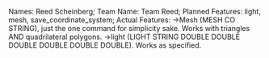 Names: Reed Scheinberg;
Team Name: Team Reed;
Planned Features: light, mesh, save_coordinate_system;
Actual Features: 
->Mesh (MESH CO STRING), just the one command for simplicity sake.  Works with triangles AND quadrilateral polygons.
->light (LIGHT STRING DOUBLE DOUBLE DOUBLE DOUBLE DOUBLE DOUBLE).  Works as specified.
